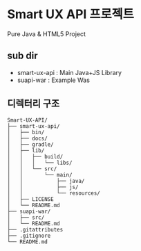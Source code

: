 # Smart UX API 프로젝트
Pure Java & HTML5 Project
## sub dir
- smart-ux-api : Main Java+JS Library
- suapi-war : Example Was
## 디렉터리 구조
```
Smart-UX-API/
├── smart-ux-api/
│   ├── bin/
│   ├── docs/
│   ├── gradle/
│   ├── lib/
│   │   ├── build/
│   │   │   └── libs/
│   │   └── src/
│   │       └── main/
│   │           ├── java/
│   │           ├── js/
│   │           └── resources/
│   ├── LICENSE
│   └── README.md
├── suapi-war/
│   ├── src/
│   └── README.md
├── .gitattributes
├── .gitignore
└── README.md
```


